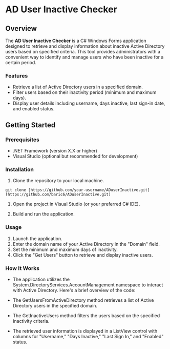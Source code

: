 # AD User Inactive Checker

## Overview

The **AD User Inactive Checker** is a C# Windows Forms application designed to retrieve and display information about inactive Active Directory users based on specified criteria. This tool provides administrators with a convenient way to identify and manage users who have been inactive for a certain period.

### Features

- Retrieve a list of Active Directory users in a specified domain.
- Filter users based on their inactivity period (minimum and maximum days).
- Display user details including username, days inactive, last sign-in date, and enabled status.

## Getting Started

### Prerequisites

- .NET Framework (version X.X or higher)
- Visual Studio (optional but recommended for development)

### Installation

1. Clone the repository to your local machine.

```
git clone [https://github.com/your-username/ADuserInactive.git](https://github.com/baric6/ADuserInactive.git)
```
1. Open the project in Visual Studio (or your preferred C# IDE).

2. Build and run the application.

### Usage

1. Launch the application.
2. Enter the domain name of your Active Directory in the "Domain" field.
3. Set the minimum and maximum days of inactivity.
4. Click the "Get Users" button to retrieve and display inactive users.


### How It Works

- The application utilizes the System.DirectoryServices.AccountManagement namespace to interact with Active Directory. Here's a brief overview of the code:

- The GetUsersFromActiveDirectory method retrieves a list of Active Directory users in the specified domain.

- The GetInactiveUsers method filters the users based on the specified inactivity criteria.

- The retrieved user information is displayed in a ListView control with columns for "Username," "Days Inactive," "Last Sign In," and "Enabled" status.
